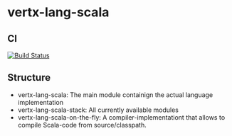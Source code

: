 vertx-lang-scala
================
## CI

  [![Build Status](https://vertx.ci.cloudbees.com/buildStatus/icon?job=vert.x3-lang-scala)](https://vertx.ci.cloudbees.com/view/vert.x-3/job/vert.x3-lang-scala/)
  
## Structure
- vertx-lang-scala: The main module containign the actual language implementation
- vertx-lang-scala-stack: All currently available modules
- vertx-lang-scala-on-the-fly: A compiler-implementationt that allows to compile Scala-code from source/classpath. 
  